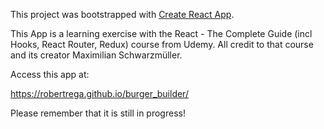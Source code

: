 This project was bootstrapped with [Create React App](https://github.com/facebookincubator/create-react-app).

This App is a learning exercise with the React - The Complete Guide (incl Hooks, React Router, Redux) course from Udemy. All credit to that course and its creator Maximilian Schwarzmüller.

Access this app at:

https://robertrega.github.io/burger_builder/

Please remember that it is still in progress!
